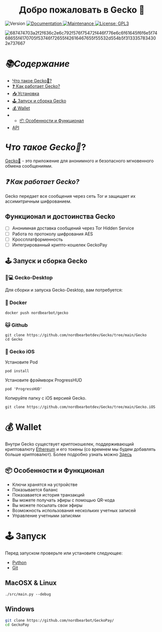 <h1 align="center">Добро пожаловать в Gecko 👋</h1>
<p>
  <img alt="Version" src="https://img.shields.io/badge/version-1.1-blue.svg?cacheSeconds=2592000" />
  <a href="https://github.com/kefranabg/readme-md-generator#readme" target="_blank">
    <img alt="Documentation" src="https://img.shields.io/badge/documentation-yes-brightgreen.svg" />
  </a>
  <a href="https://github.com/kefranabg/readme-md-generator/graphs/commit-activity" target="_blank">
    <img alt="Maintenance" src="https://img.shields.io/badge/Maintained%3F-yes-green.svg" />
  </a>
  <a href="https://github.com/kefranabg/readme-md-generator/blob/master/LICENSE" target="_blank">
    <img alt="License: GPL3" src="https://img.shields.io/github/license/nordbearbotdev/Mitoo" />
  </a>
</p>





![687474703a2f2f636c2e6c792f576f75472f446f776e6c6f61645f6f6e5f7468655f4170705f53746f72655f42616467655f55532d554b5f3133357834302e737667](https://user-images.githubusercontent.com/85753549/174477372-a8beeb23-2122-4cc4-8ba7-261dd0349031.svg)


# ***📚Содержание***
* [Что такое Gecko🦎?]()
* [❓ Как работает Gecko?]()
* [📥 Установка]()
* [🕹️ Запуск и сборка Gecko]()
* [💰 Wallet]()
* * [📦 Особенности и Функционал]()
* [API]()

# ***Что такое Gecko🦎***?
[Gecko🦎](https://github.com/nordbearbotdev/Gecko) - это приложение для анонимного и безопасного мгновенного обмена сообщениями.

## ***❓ Как работает Gecko?***
Gecko передает все сообщения через сеть Tor и защищает их ассимитричным шифрованием.

## Функционал и достоинства Gecko
- [ ] Анонимная доставка сообщений через Tor Hidden Service
- [ ] Работа по протоколу шифрования AES
- [ ] Кроссплатформенность
- [ ] Интегрированный крипто-кошелек GeckoPay

## 🕹️ Запуск и сборка Gecko
### 🦎💻 Gecko-Desktop
Для сборки и запуска Gecko-Desktop, вам потребуется:

### 🐳 Docker
```shell
docker push nordbearbot/gecko
```
### 🐱 Github
```shell
git clone https://github.com/nordbearbotdev/Gecko/tree/main/Gecko
cd Gecko
```

### 🍏 Gecko iOS  
Установите Pod
```shell
pod install
```
Установите фрэймворк ProgressHUD
```shell
pod 'ProgressHUD'
```
Копируйте папку с iOS версией Gecko.
```shell
git clone https://github.com/nordbearbotdev/Gecko/tree/main/Gecko.iOS
```

# 💰 Wallet
Внутри Gecko существует криптокошелек, поддерживающий криптовалюту [Ethereum](https://ethereum.org/en/) и его токены (со времнем мы будем добавлять больше криптовалют). Более подробно узнать можно [Здесь]()

## 📦 Особенности и Функционал
* Ключи хранятся на устройстве
* Показывается баланс
* Показавается история транзакций
* Вы можете получать эфиры с помощью QR-кода
* Вы можете посылать свои эфиры
* Возможность использования нескольких учетных записей
* Управление учетными записями

# 🕹️ Запуск
Перед запуском проверьте или установите следующее:
- [Python]()
- [Git]()

## MacOSX & Linux

```shell
./src/main.py --debug

```

## Windows

```bash
git clone https://github.com/nordbearbot/GeckoPay/
cd GeckoPay
```
